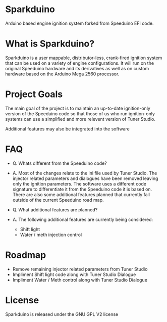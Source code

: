 Sparkduino
=========

Arduino based engine ignition system forked from Speeduino EFI code.


What is Sparkduino?
===================

Sparkduino is a user mappable, distributor-less, crank-fired ignition system that can be used on a variety of engine configurations. It will run on the original Speeduino hardware and its derivatives as well as on custom hardware based on the Arduino Mega 2560 processor.


Project Goals
=============

The main goal of the project is to maintain an up-to-date ignition-only version of the Speeduino code so that those of us who run ignition-only systems can use a simplified and more relevent version of Tuner Studio.

Additional features may also be integrated into the software


FAQ
===

- Q. Whats different from the Speeduino code?
- A. Most of the changes relate to the ini file used by Tuner Studio. The injector related parameters and dialogues have been removed leaving only the ignition parameters. The software uses a different code signature to differentiate it from the Speeduino code it is based on. There are also some additional features planned that currently fall outside of the current Speeduino road map.

- Q. What additional features are planned? 
- A. The following additional features are currently being considered:
  - Shift light
  - Water / meth injection control


Roadmap
=======

- Remove remaining injector related parameters from Tuner Studio
- Impliment Shift light code along with Tuner Studio Dialogue
- Impliment Water / Meth control along with Tuner Studio Dialogue


License
=======

Sparkduino is released under the GNU GPL V2 license

